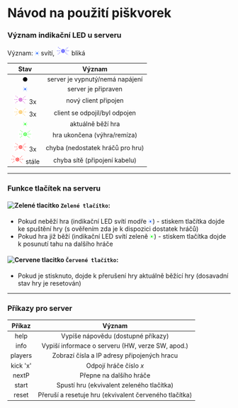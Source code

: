 # Návod na použití piškvorek

### Význam indikační LED u serveru
Význam: <img src="manual_data/LED_state/blue.png" width="10" height="10" /> svítí, <img src="manual_data/LED_state/blue_blink.png"  height="20" /> bliká


| Stav                                                                        | Význam        |
| :------------------------------------------------------------------------:  |:-------------:|
| <img src="manual_data/LED_state/black.png" width="10" height="10" />        | server je vypnutý/nemá napájení |
| <img src="manual_data/LED_state/blue.png" width="10" height="10" />         | server je připraven             |  
| <img src="manual_data/LED_state/violet_blink.png"  height="20" />   3x      | nový client připojen            |
| <img src="manual_data/LED_state/orange_blink.png"  height="20" />   3x      | client se odpojil/byl odpojen   |
| <img src="manual_data/LED_state/green.png" width="10" height="10" />        | aktuálně běží hra               |
| <img src="manual_data/LED_state/green_blink.png" height="20" />             | hra ukončena (výhra/remíza)     |
| <img src="manual_data/LED_state/red_blink.png" height="20" />       3x      | chyba (nedostatek hráčů pro hru)|
| <img src="manual_data/LED_state/red_blink.png" height="20" />     stále     | chyba sítě (připojení kabelu)   |

---

### Funkce tlačítek na serveru
#### ![Zelené tlacitko](https://placehold.it/15/c5f015/000000?text=+) `Zelené tlačítko`:
  - Pokud neběží hra (indikační LED svítí modře <img src="manual_data/LED_state/blue.png" width="10" height="10" />) - stiskem tlačítka dojde ke spuštění hry (s ověřením zda je k dispozici dostatek hráčů)
  - Pokud hra již běží (indikační LED svítí zeleně <img src="manual_data/LED_state/green.png" width="10" height="10" />) - stiskem tlačítka dojde k posunutí tahu na dalšího hráče

#### ![Cervene tlacitko](https://placehold.it/15/f03c15/000000?text=+) `Červené tlačítko`:
  - Pokud je stisknuto, dojde k přerušení hry aktuálně běžící hry (dosavadní stav hry je resetován)
---

### Příkazy pro server
|  Příkaz |                         Význam                         |
|:-------:|:------------------------------------------------------:|
|   help  | Vypíše nápovědu (dostupné příkazy)                     |
|   info  | Vypiší informace o serveru (HW, verze SW, apod.)       |
| players | Zobrazí čísla a IP adresy připojených hracu            |
| kick 'x'| Odpojí hráče číslo _x_                                 |
| nextP   | Přepne na dalšího hráče                                |
|  start  | Spustí hru (ekvivalent zeleného tlačítka)              |
|  reset  | Přeruší a resetuje hru (ekvivalent červeného tlačítka) |
